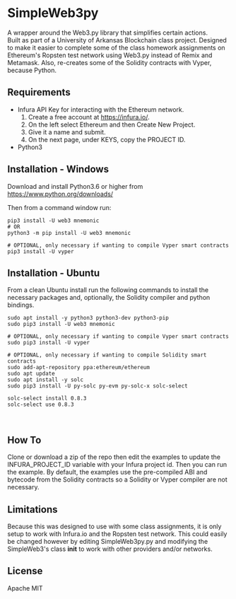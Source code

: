 # SimpleWeb3py
A wrapper around the Web3.py library that simplifies certain actions.  
Built as part of a University of Arkansas Blockchain class project.  Designed to make it easier to complete some of the class homework assignments on Ethereum's Ropsten test network using Web3.py instead of Remix and Metamask.  Also, re-creates some of the Solidity contracts with Vyper, because Python.


## Requirements
* Infura API Key for interacting with the Ethereum network.
    1. Create a free account at https://infura.io/.  
    2. On the left select Ethereum and then Create New Project.
    3. Give it a name and submit. 
    4. On the next page, under KEYS, copy the PROJECT ID.
* Python3

## Installation - Windows
Download and install Python3.6 or higher from https://www.python.org/downloads/

Then from a command window run:
```
pip3 install -U web3 mnemonic
# OR
python3 -m pip install -U web3 mnemonic

# OPTIONAL, only necessary if wanting to compile Vyper smart contracts
pip3 install -U vyper
```


## Installation - Ubuntu
From a clean Ubuntu install run the following commands to install the necessary packages and, optionally, the Solidity compiler and python bindings.
```
sudo apt install -y python3 python3-dev python3-pip
sudo pip3 install -U web3 mnemonic

# OPTIONAL, only necessary if wanting to compile Vyper smart contracts
sudo pip3 install -U vyper

# OPTIONAL, only necessary if wanting to compile Solidity smart contracts
sudo add-apt-repository ppa:ethereum/ethereum
sudo apt update
sudo apt install -y solc
sudo pip3 install -U py-solc py-evm py-solc-x solc-select

solc-select install 0.8.3
solc-select use 0.8.3
```
<br/>

## How To
Clone or download a zip of the repo then edit the examples to update the INFURA_PROJECT_ID variable with your Infura project id.  Then you can run the example.  By default, the examples use the pre-compiled ABI and bytecode from the Solidity contracts so a Solidity or Vyper compiler are not necessary. 

## Limitations
Because this was designed to use with some class assignments, it is only setup to work with Infura.io and the Ropsten test network.  This could easily be changed however by editing SimpleWeb3py.py and modifying the SimpleWeb3's class __init__ to work with other providers and/or networks. 

## License
Apache MIT